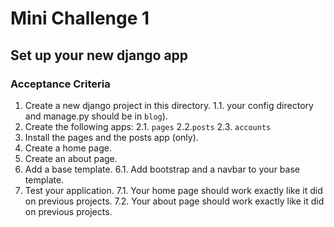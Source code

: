 # Mini Challenge 1

## Set up your new django app

### Acceptance Criteria

1. Create a new django project in this directory.
   1.1. your config directory and manage.py should be in `blog`).
2. Create the following apps:
   2.1. `pages`
   2.2.`posts`
   2.3. `accounts`
3. Install the pages and the posts app (only).
4. Create a home page.
5. Create an about page.
6. Add a base template.
   6.1. Add bootstrap and a navbar to your base template.
7. Test your application.
   7.1. Your home page should work exactly like it did on previous projects.
   7.2. Your about page should work exactly like it did on previous projects.
